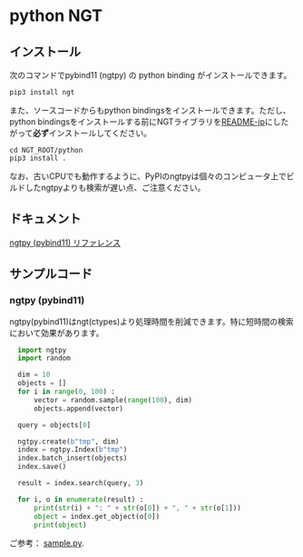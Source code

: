 
# python NGT


## インストール
次のコマンドでpybind11 (ngtpy) の python binding がインストールできます。
```
pip3 install ngt
```
また、ソースコードからもpython bindingsをインストールできます。ただし、python bindingsをインストールする前にNGTライブラリを[README-jp](../README-jp.md#build)にしたがって**必ず**インストールしてください。
```
cd NGT_ROOT/python
pip3 install .
```
なお、古いCPUでも動作するように、PyPIのngtpyは個々のコンピュータ上でビルドしたngtpyよりも検索が遅い点、ご注意ください。

## ドキュメント

[ngtpy (pybind11) リファレンス](README-ngtpy-jp.md)

## サンプルコード

### ngtpy (pybind11)

ngtpy(pybind11)はngt(ctypes)より処理時間を削減できます。特に短時間の検索において効果があります。

```python
  import ngtpy
  import random

  dim = 10
  objects = []
  for i in range(0, 100) :
      vector = random.sample(range(100), dim)
      objects.append(vector)

  query = objects[0]

  ngtpy.create(b"tmp", dim)
  index = ngtpy.Index(b"tmp")
  index.batch_insert(objects)
  index.save()

  result = index.search(query, 3)

  for i, o in enumerate(result) :
      print(str(i) + ": " + str(o[0]) + ", " + str(o[1]))
      object = index.get_object(o[0])
      print(object)
```

ご参考： [sample.py](sample/sample.py).

